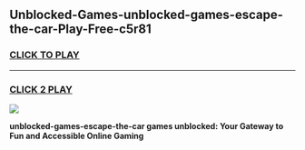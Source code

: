 
## Unblocked-Games-unblocked-games-escape-the-car-Play-Free-c5r81
<h3>
<a href="https://premium76.site?title=unblocked-games-escape-the-car&ref=18A">CLICK TO PLAY</a></h3>
<hr>

<h3>
<a href="https://premium76.site?title=unblocked-games-escape-the-car&ref=18A">CLICK 2 PLAY</a>
  
</h3>

<a href="https://premium76.site?title=unblocked-games-escape-the-car&ref=18A"><img src="https://clearcache.store/games.png"></a>


**unblocked-games-escape-the-car games unblocked: Your Gateway to Fun and Accessible Online Gaming**
